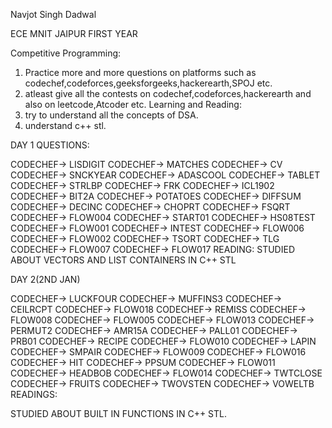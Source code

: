 Navjot Singh Dadwal

ECE MNIT JAIPUR FIRST YEAR

Competitive Programming:
 1. Practice more and more questions on platforms such as codechef,codeforces,geeksforgeeks,hackerearth,SPOJ etc.
 2. atleast give all the contests on codechef,codeforces,hackerearth and also on leetcode,Atcoder etc.
 Learning and Reading:
  1. try to understand all the concepts of DSA.
  2. understand c++ stl.
 
 DAY 1 QUESTIONS:

CODECHEF-> LISDIGIT
CODECHEF-> MATCHES
CODECHEF-> CV
CODECHEF-> SNCKYEAR
CODECHEF-> ADASCOOL
CODECHEF-> TABLET
CODECHEF-> STRLBP
CODECHEF-> FRK
CODECHEF-> ICL1902
CODECHEF-> BIT2A
CODECHEF-> POTATOES
CODECHEF-> DIFFSUM
CODECHEF-> DECINC
CODECHEF-> CHOPRT
CODECHEF-> FSQRT
CODECHEF-> FLOW004
CODECHEF-> START01
CODECHEF-> HS08TEST
CODECHEF-> FLOW001
CODECHEF-> INTEST
CODECHEF-> FLOW006
CODECHEF-> FLOW002
CODECHEF-> TSORT
CODECHEF-> TLG
CODECHEF-> FLOW007
CODECHEF-> FLOW017 READING:
STUDIED ABOUT VECTORS AND LIST CONTAINERS IN C++ STL

DAY 2(2ND JAN)

CODECHEF-> LUCKFOUR
CODECHEF-> MUFFINS3
CODECHEF-> CEILRCPT
CODECHEF-> FLOW018
CODECHEF-> REMISS
CODECHEF-> FLOW008
CODECHEF-> FLOW005
CODECHEF-> FLOW013
CODECHEF-> PERMUT2
CODECHEF-> AMR15A
CODECHEF-> PALL01
CODECHEF-> PRB01
CODECHEF-> RECIPE
CODECHEF-> FLOW010
CODECHEF-> LAPIN
CODECHEF-> SMPAIR
CODECHEF-> FLOW009
CODECHEF-> FLOW016
CODECHEF-> HIT
CODECHEF-> PPSUM
CODECHEF-> FLOW011
CODECHEF-> HEADBOB
CODECHEF-> FLOW014
CODECHEF-> TWTCLOSE
CODECHEF-> FRUITS
CODECHEF-> TWOVSTEN
CODECHEF-> VOWELTB
READINGS:

STUDIED ABOUT BUILT IN FUNCTIONS IN C++ STL.

